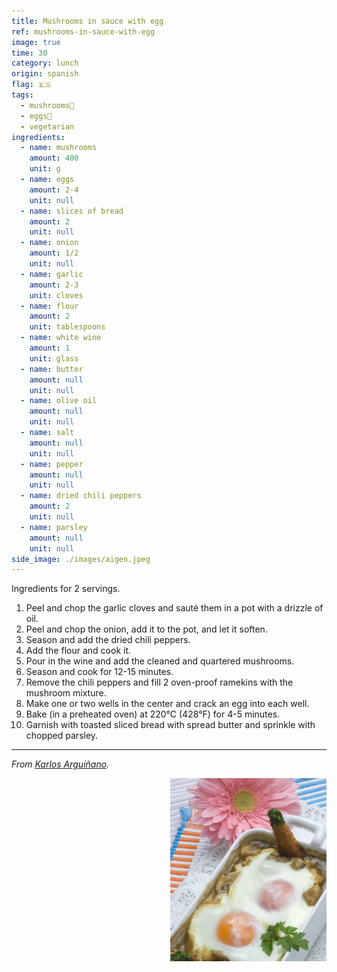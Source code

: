 ```yaml
---
title: Mushrooms in sauce with egg
ref: mushrooms-in-sauce-with-egg
image: true
time: 30
category: lunch
origin: spanish
flag: 🇪🇸
tags:
  - mushrooms🍄
  - eggs🥚
  - vegetarian
ingredients:
  - name: mushrooms
    amount: 400
    unit: g
  - name: eggs
    amount: 2-4
    unit: null
  - name: slices of bread
    amount: 2
    unit: null
  - name: onion
    amount: 1/2
    unit: null
  - name: garlic
    amount: 2-3
    unit: cloves
  - name: flour
    amount: 2
    unit: tablespoons
  - name: white wine
    amount: 1
    unit: glass
  - name: butter
    amount: null
    unit: null
  - name: olive oil
    amount: null
    unit: null
  - name: salt
    amount: null
    unit: null
  - name: pepper
    amount: null
    unit: null
  - name: dried chili peppers
    amount: 2
    unit: null
  - name: parsley
    amount: null
    unit: null
side_image: ./images/aigen.jpeg
---
```


Ingredients for 2 servings.

1. Peel and chop the garlic cloves and sauté them in a pot with a drizzle of oil. 
2. Peel and chop the onion, add it to the pot, and let it soften. 
3. Season and add the dried chili peppers. 
4. Add the flour and cook it. 
5. Pour in the wine and add the cleaned and quartered mushrooms.
6. Season and cook for 12-15 minutes.
7. Remove the chili peppers and fill 2 oven-proof ramekins with the mushroom mixture. 
8. Make one or two wells in the center and crack an egg into each well. 
9. Bake (in a preheated oven) at 220°C (428°F) for 4-5 minutes.
10. Garnish with toasted sliced bread with spread butter and sprinkle with chopped parsley.

---

_From [Karlos Arguiñano](https://www.hogarmania.com/cocina/recetas/setas-hongos/champinones-salsa-huevo-3303.html)._

<img src="images/mushrooms.png" style="width:250px; float:right;"/>